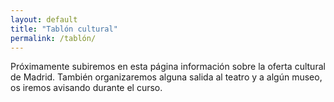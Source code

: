 ```yaml
---
layout: default
title: "Tablón cultural"
permalink: /tablón/
---
```


Próximamente subiremos en esta página información sobre la oferta cultural de Madrid.
También organizaremos alguna salida al teatro y a algún museo, os iremos avisando durante el curso.

